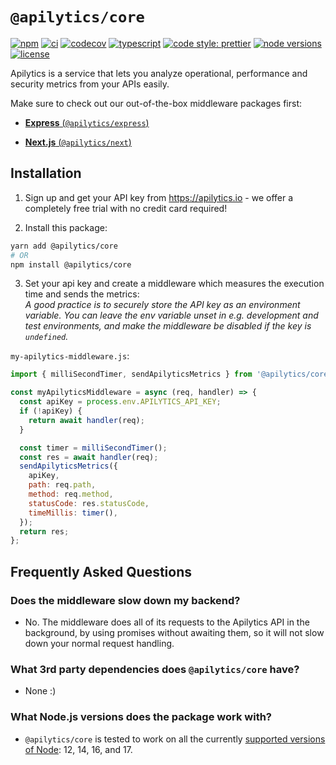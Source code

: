 # `@apilytics/core`

[![npm](https://img.shields.io/npm/v/@apilytics/core)](https://www.npmjs.com/package/@apilytics/core)
[![ci](https://github.com/apilytics/apilytics-node/actions/workflows/ci.yml/badge.svg)](https://github.com/apilytics/apilytics-node/actions/workflows/ci.yml)
[![codecov](https://codecov.io/gh/apilytics/apilytics-node/branch/master/graph/badge.svg?token=K592YR52WQ)](https://codecov.io/gh/apilytics/apilytics-node)
[![typescript](https://badgen.net/badge/icon/typescript?icon=typescript&label&color=007acc)](https://www.typescriptlang.org)
[![code style: prettier](https://img.shields.io/badge/code_style-prettier-ff69b4.svg)](https://github.com/prettier/prettier)
[![node versions](https://img.shields.io/node/v/@apilytics/core)](#what-nodejs-versions-does-the-package-work-with)
[![license](https://img.shields.io/npm/l/@apilytics/core)](https://github.com/apilytics/apilytics-node/blob/master/packages/core/LICENSE)

Apilytics is a service that lets you analyze operational, performance and security metrics from your APIs easily.

Make sure to check out our out-of-the-box middleware packages first:

- [**Express** (`@apilytics/express`)](../express#readme)

- [**Next.js** (`@apilytics/next`)](../next#readme)

## Installation

1. Sign up and get your API key from https://apilytics.io - we offer a completely free trial with no credit card required!

2. Install this package:
```sh
yarn add @apilytics/core
# OR
npm install @apilytics/core
```

3. Set your api key and create a middleware which measures the execution time and sends the metrics:\
  _A good practice is to securely store the API key as an environment variable.
  You can leave the env variable unset in e.g. development and test environments,
  and make the middleware be disabled if the key is `undefined`._

`my-apilytics-middleware.js`:
```javascript
import { milliSecondTimer, sendApilyticsMetrics } from '@apilytics/core';

const myApilyticsMiddleware = async (req, handler) => {
  const apiKey = process.env.APILYTICS_API_KEY;
  if (!apiKey) {
    return await handler(req);
  }

  const timer = milliSecondTimer();
  const res = await handler(req);
  sendApilyticsMetrics({
    apiKey,
    path: req.path,
    method: req.method,
    statusCode: res.statusCode,
    timeMillis: timer(),
  });
  return res;
};
```

## Frequently Asked Questions

### Does the middleware slow down my backend?

- No. The middleware does all of its requests to the Apilytics API in the background, by using
  promises without awaiting them, so it will not slow down your normal request handling.

### What 3rd party dependencies does `@apilytics/core` have?

- None :)

### What Node.js versions does the package work with?

- `@apilytics/core` is tested to work on all the currently [supported versions of Node](https://nodejs.org/en/about/releases/): 12, 14, 16, and 17.
